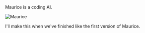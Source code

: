 Maurice is a coding AI.

![Maurice](https://media.discordapp.net/attachments/458293609188294667/688374887664058373/LogoReal.png?width=388&height=406)

I'll make this when we've finished like the first version of Maurice.

